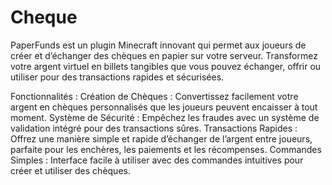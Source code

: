# Cheque
PaperFunds est un plugin Minecraft innovant qui permet aux joueurs de créer et d’échanger des chèques en papier sur votre serveur. Transformez votre argent virtuel en billets tangibles que vous pouvez échanger, offrir ou utiliser pour des transactions rapides et sécurisées.

Fonctionnalités :
Création de Chèques : Convertissez facilement votre argent en chèques personnalisés que les joueurs peuvent encaisser à tout moment.
Système de Sécurité : Empêchez les fraudes avec un système de validation intégré pour des transactions sûres.
Transactions Rapides : Offrez une manière simple et rapide d’échanger de l’argent entre joueurs, parfaite pour les enchères, les paiements et les récompenses.
Commandes Simples : Interface facile à utiliser avec des commandes intuitives pour créer et utiliser des chèques.
